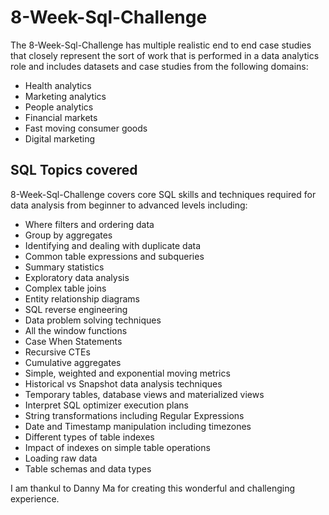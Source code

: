 # 8-Week-Sql-Challenge

The 8-Week-Sql-Challenge has multiple realistic end to end case studies that closely represent the sort of work that is performed in a data analytics role and includes datasets and case studies from the following domains:

  -  Health analytics
  -  Marketing analytics
  -  People analytics
  -  Financial markets
  -  Fast moving consumer goods
  -  Digital marketing



## SQL Topics covered

8-Week-Sql-Challenge covers core SQL skills and techniques required for data analysis from beginner to advanced levels including:

   - Where filters and ordering data
   - Group by aggregates
   - Identifying and dealing with duplicate data
   - Common table expressions and subqueries
   - Summary statistics
   - Exploratory data analysis
   - Complex table joins
   - Entity relationship diagrams
   - SQL reverse engineering
   - Data problem solving techniques
   - All the window functions
   - Case When Statements
   - Recursive CTEs
   - Cumulative aggregates
   - Simple, weighted and exponential moving metrics
   - Historical vs Snapshot data analysis techniques
   - Temporary tables, database views and materialized views
   - Interpret SQL optimizer execution plans
   - String transformations including Regular Expressions
   - Date and Timestamp manipulation including timezones
   - Different types of table indexes
   - Impact of indexes on simple table operations
   - Loading raw data
   - Table schemas and data types

I am thankul to Danny Ma for creating this wonderful and challenging experience.